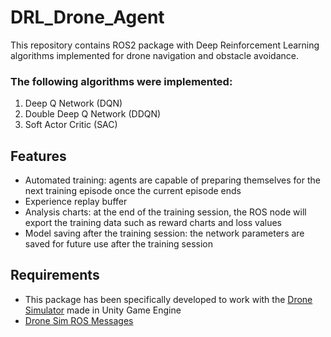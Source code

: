 # DRL_Drone_Agent
This repository contains ROS2 package with Deep Reinforcement Learning algorithms implemented for drone navigation and obstacle avoidance.

### The following algorithms were implemented:
1. Deep Q Network (DQN)
2. Double Deep Q Network (DDQN)
3. Soft Actor Critic (SAC)

## Features
- Automated training: agents are capable of preparing themselves for the next training episode once the current episode ends
- Experience replay buffer
- Analysis charts: at the end of the training session, the ROS node will export the training data such as reward charts and loss values
- Model saving after the training session: the network parameters are saved for future use after the training session

## Requirements
- This package has been specifically developed to work with the [Drone Simulator](https://github.com/User1Jazz/Drone-Sim) made in Unity Game Engine
- [Drone Sim ROS Messages](https://github.com/User1Jazz/drone_sim_messages)